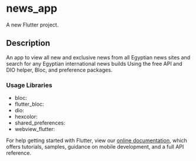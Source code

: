 # news_app

A new Flutter project.

## Description
 An app to view all new and exclusive news from all Egyptian
 news sites and search for any Egyptian international news builds
 Using the free API and DIO helper, Bloc, and preference
 packages.
 
 ### Usage Libraries
  - bloc:
  - flutter_bloc: 
  - dio:
  - hexcolor: 
  - shared_preferences: 
  - webview_flutter:

For help getting started with Flutter, view our
[online documentation](https://flutter.dev/docs), which offers tutorials,
samples, guidance on mobile development, and a full API reference.
